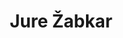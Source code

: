 ---
SICRIS: Assist. Prof. Jure Žabkar, PhD
draft: false
fixName: jure_žabkar
lab: Artificial Intelligence Laboratory
labPos: Laboratory Member
location: R3.54 - Laboratorij LUI
mailInfo: jure.zabkar@fri.uni-lj.si
officeHours: null
profName: Assist. Prof. Jure Žabkar, PhD
profTitle: Assistant
telephoneInfo: null
title: Jure Žabkar
---